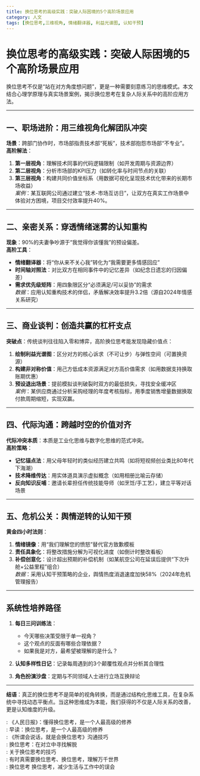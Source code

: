 ```yaml
---
title: 换位思考的高级实践：突破人际困境的5个高阶场景应用
category: 人文
tags: [换位思考,三维视角, 情绪翻译器, 利益光谱图, 认知干预]
---
```

# 换位思考的高级实践：突破人际困境的5个高阶场景应用  

换位思考不仅是“站在对方角度想问题”，更是一种需要刻意练习的思维模式。本文结合心理学原理与真实场景案例，揭示换位思考在复杂人际关系中的高阶应用方法。  

---

## 一、职场进阶：用三维视角化解团队冲突  
**场景**：跨部门协作时，市场部指责技术部“死板”，技术部抱怨市场部“不专业”。  
**高阶解法**：  
1. **第一层视角**：理解技术同事的代码逻辑限制（如开发周期与资源边界）  
2. **第二层视角**：分析市场部的KPI压力（如转化率与时间节点的关联）  
3. **第三层视角**：构建共同价值坐标系（用数据可视化呈现技术优化带来的长期市场收益）  
*案例*：某互联网公司通过建立“技术-市场互访日”，让双方在真实工作场景中体验对方困境，项目交付效率提升40%。  

---

## 二、亲密关系：穿透情绪迷雾的认知重构  
**现象**：90%的夫妻争吵源于“我觉得你该懂我”的预设偏差。  
**高阶工具**：  
- **情绪翻译器**：将“你从来不关心我”转化为“我需要更多情感回应”  
- **时间轴对照法**：对比双方在相同事件中的记忆差异（如纪念日遗忘的归因偏差）  
- **需求优先级矩阵**：用四象限区分“必须满足/可以妥协”的需求  
*数据*：应用认知重构技术的伴侣，矛盾解决效率提升3.2倍（源自2024年情感关系研究）  

---

## 三、商业谈判：创造共赢的杠杆支点  
**突破点**：传统谈判往往陷入零和博弈，高阶换位思考能发现隐藏价值点：  
1. **绘制利益光谱图**：区分对方的核心诉求（不可让步）与弹性空间（可置换资源）  
2. **构建非对称价值**：用己方低成本资源满足对方高价值需求（如用数据支持换取账期优惠）  
3. **预设退出场景**：提前模拟谈判破裂时双方的最低损失，寻找安全缓冲区  
*案例*：某供应商通过分析采购经理的年度考核指标，用季度销售增量数据换取付款周期缩短，实现双赢。  

---

## 四、代际沟通：跨越时空的价值对齐  
**代际冲突本质**：本质是工业化思维与数字化思维的范式冲突。  
**高阶策略**：  
- **记忆锚点法**：用父母年轻时的类似经历建立共鸣（如将短视频创业类比80年代下海潮）  
- **技术降维传达**：用实体道具演示虚拟概念（如用相册比喻云存储）  
- **反向知识反哺**：邀请长辈担任传统技能导师（如烹饪/手工艺），建立平等对话场景  

---

## 五、危机公关：舆情逆转的认知干预  
**黄金四小时法则**：  
1. **情绪镜像**：用“我们理解您的愤怒”替代官方致歉模板  
2. **责任具象化**：将整改措施分解为可视化进度（如倒计时整改看板）  
3. **补偿创意化**：设计超出预期的补偿机制（如某航空公司在延误后提供“下次升舱+公益里程”组合）  
*数据*：采用认知干预策略的企业，舆情热度消退速度加快58%（2024年危机管理报告）  

---

## 系统性培养路径  
1. **每日三问训练法**：  
   - 今天哪些决策受限于单一视角？  
   - 这个观点的反面有哪些合理依据？  
   - 如果我是对方，最希望被理解的是什么？  

2. **认知多样性日记**：记录每周遇到的3个颠覆性观点并分析其合理性  

3. **角色扮演沙盘**：定期与不同领域人士进行立场互换辩论  

---

**结语**：真正的换位思考不是简单的视角转换，而是通过结构化思维工具，在复杂系统中寻找动态平衡点。当这种思维成为本能，我们获得的不仅是人际关系的改善，更是认知维度的升级。  

: 《人民日报》：懂得换位思考，是一个人最高级的修养  
: 早读：换位思考，是一个人最高级的修养  
: 《所谓会说话，就是会换位思考》沟通技巧  
: 换位思考：在对立中寻找解脱  
: 关于换位思考的技巧  
: 有时真需要换位思考、换位思考，理解万千世界  
: 换位思考 换位思考，减少生活与工作中的误会
